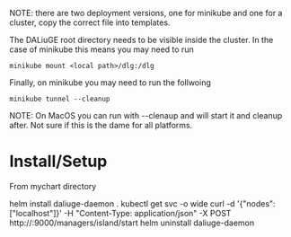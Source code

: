 NOTE: there are two deployment versions, one for minikube and one for a cluster, copy the correct file into templates.

The DALiuGE root directory needs to be visible inside the cluster. In the case of minikube this means you may need to run

	minikube mount <local path>/dlg:/dlg

Finally, on minikube you may need to run the follwoing

	minikube tunnel --cleanup

NOTE: On MacOS you can run with --clenaup and will start it and cleanup after. Not sure if this is the dame for all platforms.


# Install/Setup
From mychart directory

helm install daliuge-daemon .
kubectl get svc -o wide
curl -d '{"nodes": ["localhost"]}' -H "Content-Type: application/json" -X POST http://<IP address from above>:9000/managers/island/start
helm uninstall daliuge-daemon
